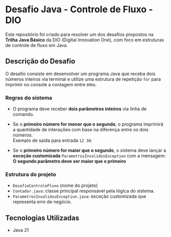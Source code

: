 # Desafio Java - Controle de Fluxo - DIO

Este repositório foi criado para resolver um dos desafios propostos na **Trilha Java Básico** da DIO (Digital Innovation One), com foco em estruturas de controle de fluxo em Java.

## Descrição do Desafio

O desafio consiste em desenvolver um programa Java que receba dois números inteiros via terminal e utilize uma estrutura de repetição `for` para imprimir no console a contagem entre eles.

### Regras do sistema

- O programa deve receber **dois parâmetros inteiros** via linha de comando.
- Se o **primeiro número for menor que o segundo**, o programa imprimirá a quantidade de interações com base na diferença entre os dois números.  
  Exemplo de saída para entrada `12 30`:

- Se o **primeiro número for maior que o segundo**, o sistema deve lançar a **exceção customizada** `ParametrosInvalidosException` com a mensagem: **O segundo parâmetro deve ser maior que o primeiro**


### Estrutura do projeto

- `DesafioControleFluxo` (nome do projeto)
- `Contador.java`: classe principal responsável pela lógica do sistema.
- `ParametrosInvalidosException.java`: exceção customizada que representa erro de negócio.

## Tecnologias Utilizadas

- Java 21